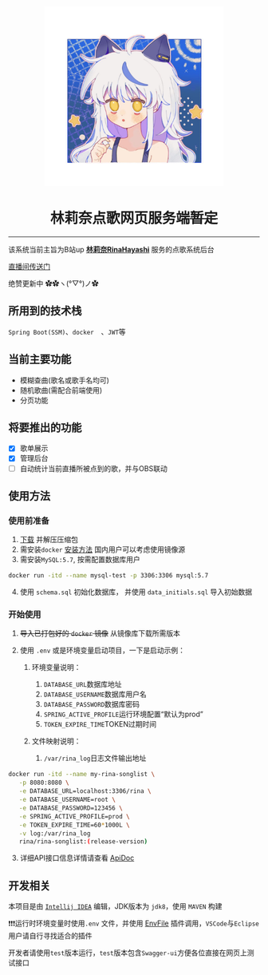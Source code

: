 
<div align="center">
<img src="https://raw.githubusercontent.com/ArvinJr/TyporaPictureDatabase/main/rina%E5%A4%B4%E5%83%8F.jpg" alt="大莉头像" width=360 height=360 />

# 林莉奈点歌网页服务端~~暂定~~

</div>

---

该系统当前主旨为B站up [**林莉奈RinaHayashi**](https://space.bilibili.com/1243266187) 服务的点歌系统后台

[直播间传送门](https://live.bilibili.com/22742508?spm_id_from=333.999.0.0)

绝赞更新中 ✿✿ヽ(°▽°)ノ✿

## 所用到的技术栈

`Spring Boot(SSM)`、`docker	`、`JWT`等

## 当前主要功能

- 模糊查曲(歌名或歌手名均可)
- 随机歌曲(需配合前端使用)
- 分页功能

## 将要推出的功能

- [x] 歌单展示
- [x] 管理后台
- [ ] 自动统计当前直播所被点到的歌，并与OBS联动

## 使用方法

### 使用前准备
1. [下载](https://github.com/ArvinJr/rina/releases/download/v1.0-beta/v1.0-beta.zip) 并解压压缩包
2. 需安装`docker` [安装方法](https://www.runoob.com/docker/centos-docker-install.html) 国内用户可以考虑使用镜像源
3. 需安装`MySQL:5.7`, 按需配置数据库用户
```bash
docker run -itd --name mysql-test -p 3306:3306 mysql:5.7
```
4. 使用 `schema.sql` 初始化数据库， 并使用 `data_initials.sql` 导入初始数据

### 开始使用
1. ~~导入已打包好的 `docker` 镜像~~ 从镜像库下载所需版本

2. 使用 `.env` 或是环境变量启动项目，一下是启动示例：
   1. 环境变量说明：
      1. `DATABASE_URL`数据库地址
      2. `DATABASE_USERNAME`数据库用户名
      3. `DATABASE_PASSWORD`数据库密码
      4. `SPRING_ACTIVE_PROFILE`运行环境配置“默认为prod”
      5. `TOKEN_EXPIRE_TIME`TOKEN过期时间

   2. 文件映射说明：
      1. `/var/rina_log`日志文件输出地址


```bash
docker run -itd --name my-rina-songlist \
   -p 8080:8080 \
   -e DATABASE_URL=localhost:3306/rina \
   -e DATABASE_USERNAME=root \
   -e DATABASE_PASSWORD=123456 \
   -e SPRING_ACTIVE_PROFILE=prod \
   -e TOKEN_EXPIRE_TIME=60*1000L \
   -v log:/var/rina_log
   rina/rina-songlist:(release-version)
```

3. 详细API接口信息详情请查看 [ApiDoc](./docs/ApiDoc.md)

## 开发相关

本项目是由 [`Intellij IDEA`](https://www.jetbrains.com/idea/) 编辑，JDK版本为 `jdk8`，使用 `MAVEN` 构建

❗️❗️❗️运行时环境变量时使用`.env` 文件，并使用 [EnvFile](https://www.jetbrains.com/idea/) 插件调用，`VSCode`与`Eclipse`用户请自行寻找适合的插件

开发者请使用`test`版本运行，`test`版本包含`Swagger-ui`方便各位直接在网页上测试接口
